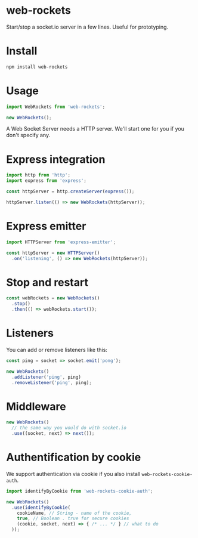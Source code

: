 web-rockets
===

Start/stop a socket.io server in a few lines. Useful for prototyping.

# Install

```bash
npm install web-rockets
```

# Usage

```js
import WebRockets from 'web-rockets';

new WebRockets();
```

A Web Socket Server needs a HTTP server. We'll start one for you if you don't specify any.

# Express integration

```js
import http from 'http';
import express from 'express';

const httpServer = http.createServer(express());

httpServer.listen(() => new WebRockets(httpServer));
```

# Express emitter

```js
import HTTPServer from 'express-emitter';

const httpServer = new HTTPServer()
  .on('listening', () => new WebRockets(httpServer));
```

# Stop and restart

```js
const webRockets = new WebRockets()
  .stop()
  .then(() => webRockets.start());
```

# Listeners

You can add or remove listeners like this:

```js
const ping = socket => socket.emit('pong');

new WebRockets()
  .addListener('ping', ping)
  .removeListener('ping', ping);
```

# Middleware

```js
new WebRockets()
  // the same way you would do with socket.io
  .use((socket, next) => next());
```

# Authentification by cookie

We support authentication via cookie if you also install `web-rockets-cookie-auth`.

```js
import identifyByCookie from 'web-rockets-cookie-auth';

new WebRockets()
  .use(identifyByCookie(
    cookieName, // String - name of the cookie,
    true, // Boolean . true for secure cookies
    (cookie, socket, next) => { /* ... */ } // what to do
  ));
```
